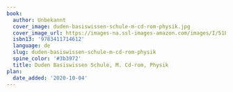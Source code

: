 ```yaml
---
book:
  author: Unbekannt
  cover_image: duden-basiswissen-schule-m-cd-rom-physik.jpg
  cover_image_url: https://images-na.ssl-images-amazon.com/images/I/51LnHNNjPeL._SX355_BO1,204,203,200_.jpg
  isbn13: '9783411714612'
  language: de
  slug: duden-basiswissen-schule-m-cd-rom-physik
  spine_color: '#3b3972'
  title: Duden Basiswissen Schule, M. Cd-rom, Physik
plan:
  date_added: '2020-10-04'
---
```

